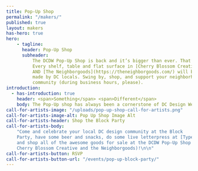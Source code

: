 ```yaml
---
title: Pop-Up Shop
permalink: "/makers/"
published: true
layout: makers
has-hero: true
hero:
    - tagline:
      header: Pop-Up Shop
      subheader:
          The DCDW Pop-Up Shop is back and it’s bigger than ever. That’s right.
          Every shelf, table and flat surface in [Cherry Blossom Creative](http://www.cherryblossomworkshop.com/)
          AND [The Neighborgoods](https://theneighborgoods.com/) will be stocked with items
          made by DC locals. Swing by, shop, and support your neighborhood maker and creative
          community (during business hours, please).
introduction:
  - has-introduction: true
    header: <span>Something</span> <span>Different</span>
    body: The Pop-Up shop has always been a cornerstone of DC Design Week. It’s how we feature and support talented creators – from ceramicists to illustrators –  across the DMV. With our virtual approach to DC Design Week this year comes a unique opportunity to celebrate makers and infuse the infectious DIY energy into every element of the week. Read on for ways that you can participate!
call-for-artists-image: "/uploads/pop-up-shop-call-for-artists.png"
call-for-artists-image-alt: Pop Up Shop Image Alt
call-for-artists-header: Shop the Block Party
call-for-artists-body:
    "Come and celebrate your local DC design community at the Block
    Party, have some beer and snacks, do some live letterpress at [Typecase Industries](http://www.typecaseindustries.com/),
    and shop all of the awesome goods for sale at the DCDW Pop-Up Shop (found inside
    Cherry Blossom Creative and the Neighborgoods)!\n\n"
call-for-artists-button: RSVP
call-for-artists-button-url: "/events/pop-up-block-party/"
---
```

